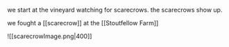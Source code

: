 we start at the vineyard watching for scarecrows. the scarecrows show up.

we fought a [[scarecrow]] at the [[Stoutfellow Farm]] 

![[scarecrowImage.png|400]]